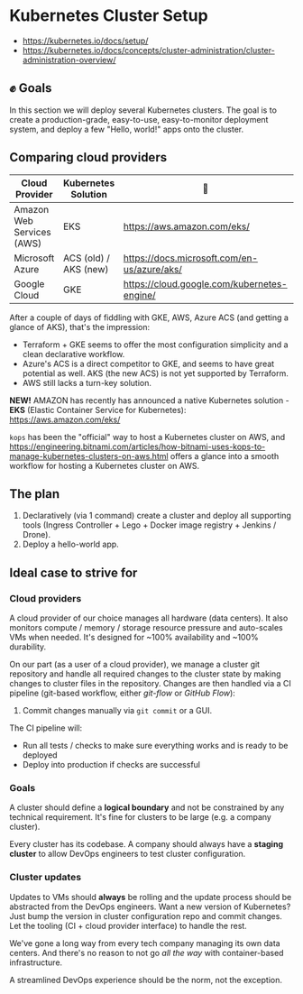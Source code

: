 # Kubernetes Cluster Setup

- <https://kubernetes.io/docs/setup/>
- <https://kubernetes.io/docs/concepts/cluster-administration/cluster-administration-overview/>

## ✊ Goals

In this section we will deploy several Kubernetes clusters. The goal is to create a production-grade, easy-to-use, easy-to-monitor deployment system, and deploy a few "Hello, world!" apps onto the cluster.

## Comparing cloud providers

| Cloud Provider | Kubernetes Solution | 🔗 | Available |
| --- | --- | --- | --- |
| Amazon Web Services (AWS) | EKS | <https://aws.amazon.com/eks/> | ❌ |
| Microsoft Azure | ACS (old) / AKS (new) | <https://docs.microsoft.com/en-us/azure/aks/> | ⚠️ |
| Google Cloud | GKE | <https://cloud.google.com/kubernetes-engine/> | ✅ |

After a couple of days of fiddling with GKE, AWS, Azure ACS (and getting a glance of AKS), that's the impression:

- Terraform + GKE seems to offer the most configuration simplicity and a clean declarative workflow.
- Azure's ACS is a direct competitor to GKE, and seems to have great potential as well. AKS (the new ACS) is not yet supported by Terraform.
- AWS still lacks a turn-key solution.

**NEW!** AMAZON has recently has announced a native Kubernetes solution - **EKS** (Elastic Container Service for Kubernetes): <https://aws.amazon.com/eks/>

`kops` has been the "official" way to host a Kubernetes cluster on AWS, and <https://engineering.bitnami.com/articles/how-bitnami-uses-kops-to-manage-kubernetes-clusters-on-aws.html> offers a glance into a smooth workflow for hosting a Kubernetes cluster on AWS.

## The plan

1. Declaratively (via 1 command) create a cluster and deploy all supporting tools (Ingress Controller + Lego + Docker image registry + Jenkins / Drone).
2. Deploy a hello-world app.

## Ideal case to strive for

### Cloud providers

A cloud provider of our choice manages all hardware (data centers). It also monitors compute / memory / storage resource pressure and auto-scales VMs when needed. It's designed for ~100% availability and ~100% durability.

On our part (as a user of a cloud provider), we manage a cluster git repository and handle all required changes to the cluster state by making changes to cluster files in the repository. Changes are then handled via a CI pipeline (git-based workflow, either *git-flow* or *GitHub Flow*):

1. Commit changes manually via `git commit` or a GUI.

The CI pipeline will:

- Run all tests / checks to make sure everything works and is ready to be deployed
- Deploy into production if checks are successful

### Goals

A cluster should define a **logical boundary** and not be constrained by any technical requirement. It's fine for clusters to be large (e.g. a company cluster).

Every cluster has its codebase. A company should always have a **staging cluster** to allow DevOps engineers to test cluster configuration.

### Cluster updates

Updates to VMs should **always** be rolling and the update process should be abstracted from the DevOps engineers. Want a new version of Kubernetes? Just bump the version in cluster configuration repo and commit changes. Let the tooling (CI + cloud provider interface) to handle the rest.

We've gone a long way from every tech company managing its own data centers. And there's no reason to not go *all the way* with container-based infrastructure.

A streamlined DevOps experience should be the norm, not the exception.

